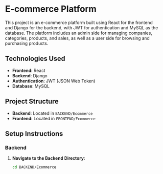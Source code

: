 # E-commerce Platform

This project is an e-commerce platform built using React for the frontend and Django for the backend, with JWT for authentication and MySQL as the database. The platform includes an admin side for managing companies, categories, products, and sales, as well as a user side for browsing and purchasing products.

## Technologies Used

- **Frontend**: React
- **Backend**: Django
- **Authentication**: JWT (JSON Web Token)
- **Database**: MySQL

## Project Structure

- **Backend**: Located in `BACKEND/Ecommerce`
- **Frontend**: Located in `FRONTEND/Ecommerce`

## Setup Instructions

### Backend

1. **Navigate to the Backend Directory**:
   ```sh
   cd BACKEND/Ecommerce
